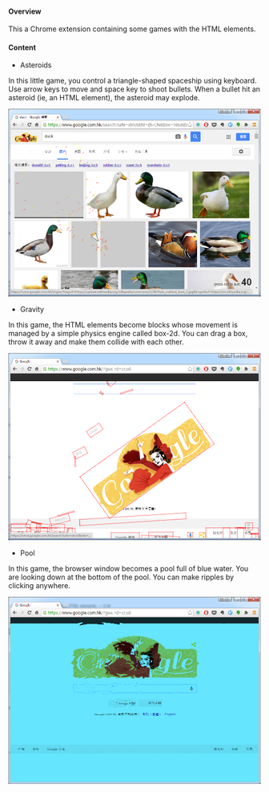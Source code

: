 #### Overview
This a Chrome extension containing some games with the HTML elements.

#### Content
- Asteroids

In this little game, you control a triangle-shaped spaceship using keyboard. Use arrow keys to move and space key to shoot bullets. When a bullet hit an asteroid (ie, an HTML element), the asteroid may explode.

![asteroids](./screenshot/asteroids.png "asteroids")


- Gravity

In this game, the HTML elements become blocks whose movement is managed by a simple physics engine called box-2d. You can drag a box, throw it away and make them collide with each other.

![gravity](./screenshot/gravity.png "gravity")

- Pool

In this game, the browser window becomes a pool full of blue water. You are looking down at the bottom of the pool. You can make ripples by clicking anywhere.

![pool](./screenshot/pool.png "pool")
